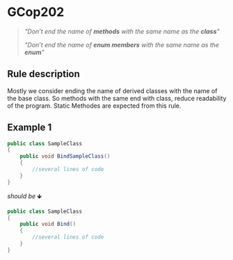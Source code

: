 ﻿# GCop202

> *"Don’t end the name of **methods** with the same name as the **class**"*
> 
> *"Don’t end the name of **enum members** with the same name as the **enum**"*


## Rule description
Mostly we consider ending the name of derived classes with the name of the base class. 
So methods with the same end with class, reduce readability of the program.
Static Methodes are expected from this rule.
## Example 1
```csharp
public class SampleClass
{
    public void BindSampleClass()
    {
        //several lines of code
    }
}
```
*should be* 🡻

```csharp
public class SampleClass
{
    public void Bind()
    {
        //several lines of code
    }
}
```
